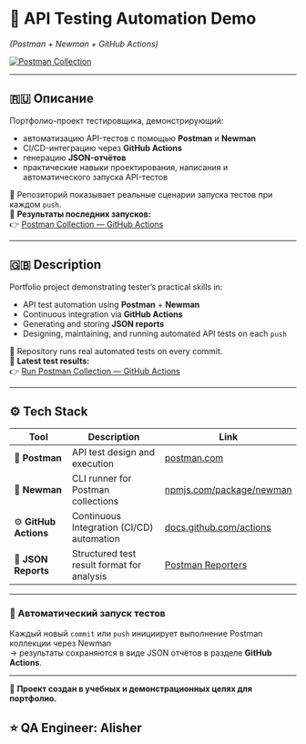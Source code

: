 # 🧪 API Testing Automation Demo

_(Postman + Newman + GitHub Actions)_

[![Postman Collection](https://github.com/ja777mail/be_po/actions/workflows/ci_postman.yml/badge.svg)](https://github.com/ja777mail/be_po/actions/workflows/ci_postman.yml)

---

## 🇷🇺 Описание

Портфолио-проект тестировщика, демонстрирующий:

- автоматизацию API-тестов с помощью **Postman** и **Newman**
- CI/CD-интеграцию через **GitHub Actions**
- генерацию **JSON-отчётов**
- практические навыки проектирования, написания и автоматического запуска API-тестов

📂 Репозиторий показывает реальные сценарии запуска тестов при каждом `push`.  
🔗 **Результаты последних запусков:**  
👉 [Postman Collection — GitHub Actions](https://github.com/ja777mail/be_po/actions/workflows/ci_postman.yml)

---

## 🇬🇧 Description

Portfolio project demonstrating tester’s practical skills in:

- API test automation using **Postman** + **Newman**
- Continuous integration via **GitHub Actions**
- Generating and storing **JSON reports**
- Designing, maintaining, and running automated API tests on each `push`

📂 Repository runs real automated tests on every commit.  
🔗 **Latest test results:**  
👉 [Run Postman Collection — GitHub Actions](https://github.com/ja777mail/be_po/actions/workflows/ci_postman.yml)

---

## ⚙️ Tech Stack

| Tool                  | Description                                | Link                                                                                                           |
| --------------------- | ------------------------------------------ | -------------------------------------------------------------------------------------------------------------- |
| 🧰 **Postman**        | API test design and execution              | [postman.com](https://www.postman.com/)                                                                        |
| 🧪 **Newman**         | CLI runner for Postman collections         | [npmjs.com/package/newman](https://www.npmjs.com/package/newman)                                               |
| ⚙️ **GitHub Actions** | Continuous Integration (CI/CD) automation  | [docs.github.com/actions](https://docs.github.com/actions)                                                     |
| 📄 **JSON Reports**   | Structured test result format for analysis | [Postman Reporters](https://learning.postman.com/docs/collections/using-newman-cli/newman-built-in-reporters/) |

---

### 🧩 Автоматический запуск тестов

Каждый новый `commit` или `push` инициирует выполнение Postman коллекции через Newman  
→ результаты сохраняются в виде JSON отчётов в разделе **GitHub Actions**.

---

📌 **Проект создан в учебных и демонстрационных целях для портфолио.**

## ⭐ QA Engineer: Alisher

